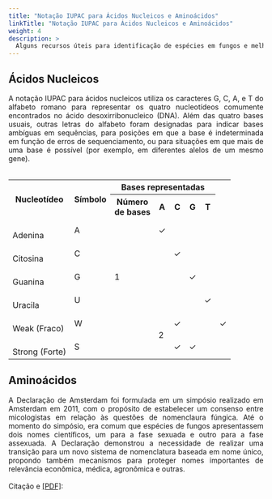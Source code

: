 ```yaml
---
title: "Notação IUPAC para Ácidos Nucleicos e Aminoácidos"
linkTitle: "Notação IUPAC para Ácidos Nucleicos e Aminoácidos"
weight: 4
description: >
  Alguns recursos úteis para identificação de espécies em fungos e melhor entendimento de questões de nomenclatura
---
```


## Ácidos Nucleicos

<div align="justify">
A notação IUPAC para ácidos nucleicos utiliza os caracteres G, C, A, e T do alfabeto romano para representar os quatro nucleotídeos comumente encontrados no ácido desoxirribonucleico (DNA). Além das quatro bases usuais, outras letras do alfabeto foram designadas para indicar bases ambíguas em sequências, para posições em que a base é indeterminada em função de erros de sequenciamento, ou para situações em que mais de uma base é possível (por exemplo, em diferentes alelos de um mesmo gene). 
<br><br>
</div>
<div align="center">
</div>
<table>
  <tr>
    <th rowspan="2"><strong>Nucleotídeo</strong></th>
	<th rowspan="2"><strong>Símbolo</strong></th>
	<th colspan="5"><strong>Bases representadas</th></strong></th>
  <tr>
	<th>Número <br>de bases</th>
	<th>A</th>
	<th>C</th>
	<th>G</th>
	<th>T</th>
  <tr>
    <td><br>Adenina</td>
    <td>A</td>
	<td rowspan="5">1</td>
	<td>✓</td>
	<td></td>
	<td></td>
	<td></td>
  </tr> 
  <tr>
    <td><br>Citosina</td>
    <td>C</td>
	<td></td>
	<td>✓</td>
	<td></td>
	<td></td>
  <tr>
    <td><br>Guanina</td>
    <td>G</td>
	<td></td>
	<td></td>
	<td>✓</td>
	<td></td>
  </tr>
    <tr>
    <td><br>Uracila</td>
    <td>U</td>
	<td></td>
	<td></td>
	<td></td>
	<td>✓</td>
  </tr>
  <tr>
    <td><br>Weak (Fraco)</td>
    <td>W</td>
	<td rowspan="6">2</td>
	<td>✓</td>
	<td></td>
	<td></td>
	<td>✓</td>
  </tr> 
    <tr>
    <td><br>Strong (Forte)</td>
    <td>S</td>
	<td></td>
	<td>✓</td>
	<td>✓</td>
	<td></td>
  </tr>
</table> 
<div>
</div>

## Aminoácidos

<div align="justify">
A Declaração de Amsterdam foi formulada em um simpósio realizado em Amsterdam em 2011, com o propósito de estabelecer um consenso entre micologistas em relação às questões de nomenclaura fúngica. Até o momento do simpósio, era comum que espécies de fungos apresentassem dois nomes científicos, um para a fase sexuada e outro para a fase assexuada. A Declaração demonstrou a necessidade de realizar uma transição para um novo sistema de nomenclatura baseada em nome único, propondo também mecanismos para proteger nomes importantes de relevância econômica, médica, agronômica e outras.
<br><br>
Citação e <a href="https://www.ncbi.nlm.nih.gov/pmc/articles/PMC3317370/pdf/ima-2-105.pdf">[PDF]</a>:
<br><br>
</div>



